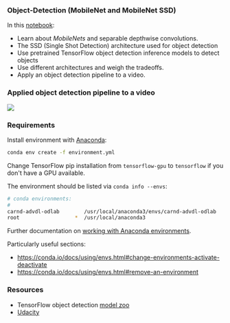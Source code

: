 ### Object-Detection (MobileNet and MobileNet SSD)

In this [notebook](https://github.com/A2Amir/Object-Detection--MobileNet-and-MobileNetSSD-/blob/master/Object%20Detection%20(MobileNet%20and%20MobileNet%20SSD).ipynb):

* Learn about *MobileNets* and separable depthwise convolutions.
* The SSD (Single Shot Detection) architecture used for object detection
* Use pretrained TensorFlow object detection inference models to detect objects
* Use different architectures and weigh the tradeoffs.
* Apply an object detection pipeline to a video.


### Applied object detection pipeline to a video

<img src="./assets/1.gif" />

### Requirements

Install environment with [Anaconda](https://www.continuum.io/downloads):

```sh
conda env create -f environment.yml
```

Change TensorFlow pip installation from `tensorflow-gpu` to `tensorflow` if you don't have a GPU available.

The environment should be listed via `conda info --envs`:

```sh
# conda environments:
#
carnd-advdl-odlab        /usr/local/anaconda3/envs/carnd-advdl-odlab
root                  *  /usr/local/anaconda3
```

Further documentation on [working with Anaconda environments](https://conda.io/docs/using/envs.html#managing-environments). 

Particularly useful sections:

* https://conda.io/docs/using/envs.html#change-environments-activate-deactivate
* https://conda.io/docs/using/envs.html#remove-an-environment



### Resources




* TensorFlow object detection [model zoo](https://github.com/tensorflow/models/blob/master/research/object_detection/g3doc/detection_model_zoo.md)
* [Udacity](https://www.googleadservices.com/pagead/aclk?sa=L&ai=DChcSEwiakvGY7oLoAhVE-VEKHRTwDvgYABAAGgJ3cw&ohost=www.google.com&cid=CAASEuRoxDWu_76j2oNRAn6sQGxq2w&sig=AOD64_0PJ1T_DEbslELxkiZZ8vnegkKO5Q&q=&ved=2ahUKEwia8-qY7oLoAhWJzaQKHZXODF4Q0Qx6BAgbEAE&adurl=)

